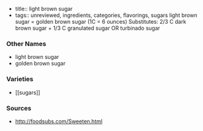 - title:: light brown sugar
- tags:: unreviewed, ingredients, categories, flavorings, sugars
light brown sugar = golden brown sugar (1C = 6 ounces) Substitutes: 2/3 C dark brown sugar + 1/3 C granulated sugar OR turbinado sugar

### Other Names

* light brown sugar
* golden brown sugar

### Varieties

* [[sugars]]

### Sources
* http://foodsubs.com/Sweeten.html
